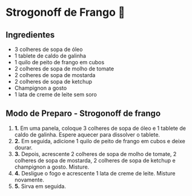 # Strogonoff de Frango :chicken:

## Ingredientes



- 3 colheres de sopa de óleo
- 1 tablete de caldo de galinha
- 1 quilo de peito de frango em cubos
- 2 colheres de sopa de molho de tomate
- 2 colheres de sopa de mostarda
- 2 colheres de sopa de ketchup
- Champignon a gosto
- 1 lata de creme de leite sem soro



## Modo de Preparo - Strogonoff de frango





1. **1.** Em uma panela, coloque 3 colheres de sopa de óleo e 1 tablete de caldo de galinha. Espere aquecer para dissolver o tablete.
2. **2.** Em seguida, adicione 1 quilo de peito de frango em cubos e deixe dourar.
3. **3.** Depois, acrescente 2 colheres de sopa de molho de tomate, 2 colheres de sopa de mostarda, 2 colheres de sopa de ketchup e champignon a gosto. Misture.
4. **4.** Desligue o fogo e acrescente 1 lata de creme de leite. Misture novamente.
5. **5.** Sirva em seguida.